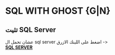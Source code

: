 # SQL WITH GHOST {G|N}
## تثيت SQL Server
عشان تحمل ال sql server اضغط على اللينك الازرق ->  
 [**SQL SERVER**](https://www.microsoft.com/en-us/sql-server/sql-server-downloads "Download Sql Server")
